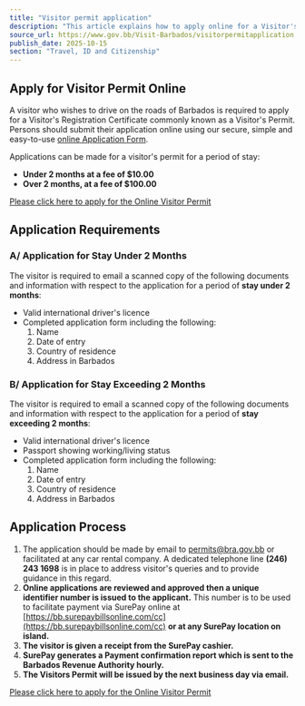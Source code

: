 ```yaml
---
title: "Visitor permit application"
description: "This article explains how to apply online for a Visitor's Permit to drive in Barbados, outlining requirements, fees, and the application process."
source_url: https://www.gov.bb/Visit-Barbados/visitorpermitapplication
publish_date: 2025-10-15
section: "Travel, ID and Citizenship"
---
```


## Apply for Visitor Permit Online

A visitor who wishes to drive on the roads of Barbados is required to apply for a Visitor's Registration Certificate commonly known as a Visitor's Permit. Persons should submit their application online using our secure, simple and easy-to-use [online Application Form](https://portal.bra.gov.bb/VisitorPermit).

Applications can be made for a visitor's permit for a period of stay:

*   **Under 2 months at a fee of $10.00**
*   **Over 2 months, at a fee of $100.00**

[Please click here to apply for the Online Visitor Permit](https://portal.bra.gov.bb/VisitorPermit)

## Application Requirements

### A/ Application for Stay Under 2 Months

The visitor is required to email a scanned copy of the following documents and information with respect to the application for a period of **stay under 2 months**:

*   Valid international driver's licence
*   Completed application form including the following:
    1.  Name
    2.  Date of entry
    3.  Country of residence
    4.  Address in Barbados

### B/ Application for Stay Exceeding 2 Months

The visitor is required to email a scanned copy of the following documents and information with respect to the application for a period of **stay exceeding 2 months**:

*   Valid international driver's licence
*   Passport showing working/living status
*   Completed application form including the following:
    1.  Name
    2.  Date of entry
    3.  Country of residence
    4.  Address in Barbados

## Application Process

1.  The application should be made by email to [permits@bra.gov.bb](mailto:permits@bra.gov.bb) or facilitated at any car rental company. A dedicated telephone line **(246) 243 1698** is in place to address visitor's queries and to provide guidance in this regard.
2.  **Online applications are reviewed and approved then a unique identifier number is issued to the applicant.** This number is to be used to facilitate payment via SurePay online at [https://bb.surepaybillsonline.com/cc](https://bb.surepaybillsonline.com/cc) **or at any SurePay location on island.**
3.  **The visitor is given a receipt from the SurePay cashier.**
4.  **SurePay generates a Payment confirmation report which is sent to the Barbados Revenue Authority hourly.**
5.  **The Visitors Permit will be issued by the next business day via email.**

[Please click here to apply for the Online Visitor Permit](https://www.gov.bb/media_files/Visitor_Permit_Application.pdf)
```